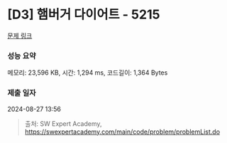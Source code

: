 # [D3] 햄버거 다이어트 - 5215 

[문제 링크](https://swexpertacademy.com/main/code/problem/problemDetail.do?contestProbId=AWT-lPB6dHUDFAVT) 

### 성능 요약

메모리: 23,596 KB, 시간: 1,294 ms, 코드길이: 1,364 Bytes

### 제출 일자

2024-08-27 13:56



> 출처: SW Expert Academy, https://swexpertacademy.com/main/code/problem/problemList.do